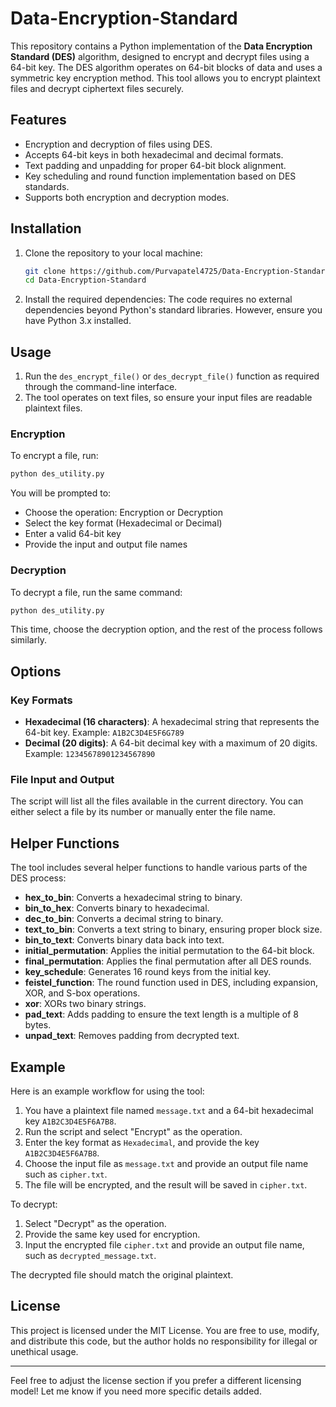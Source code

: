 # Data-Encryption-Standard

This repository contains a Python implementation of the **Data Encryption Standard (DES)** algorithm, designed to encrypt and decrypt files using a 64-bit key. The DES algorithm operates on 64-bit blocks of data and uses a symmetric key encryption method. This tool allows you to encrypt plaintext files and decrypt ciphertext files securely.

## Features
- Encryption and decryption of files using DES.
- Accepts 64-bit keys in both hexadecimal and decimal formats.
- Text padding and unpadding for proper 64-bit block alignment.
- Key scheduling and round function implementation based on DES standards.
- Supports both encryption and decryption modes.

## Installation
1. Clone the repository to your local machine:
    ```bash
    git clone https://github.com/Purvapatel4725/Data-Encryption-Standard.git
    cd Data-Encryption-Standard
    ```

2. Install the required dependencies:
    The code requires no external dependencies beyond Python's standard libraries. However, ensure you have Python 3.x installed.

## Usage
1. Run the `des_encrypt_file()` or `des_decrypt_file()` function as required through the command-line interface.
2. The tool operates on text files, so ensure your input files are readable plaintext files.

### Encryption
To encrypt a file, run:
```bash
python des_utility.py
```
You will be prompted to:
- Choose the operation: Encryption or Decryption
- Select the key format (Hexadecimal or Decimal)
- Enter a valid 64-bit key
- Provide the input and output file names

### Decryption
To decrypt a file, run the same command:
```bash
python des_utility.py
```
This time, choose the decryption option, and the rest of the process follows similarly.

## Options
### Key Formats
- **Hexadecimal (16 characters)**: A hexadecimal string that represents the 64-bit key. Example: `A1B2C3D4E5F6G789`
- **Decimal (20 digits)**: A 64-bit decimal key with a maximum of 20 digits. Example: `12345678901234567890`

### File Input and Output
The script will list all the files available in the current directory. You can either select a file by its number or manually enter the file name.

## Helper Functions
The tool includes several helper functions to handle various parts of the DES process:
- **hex_to_bin**: Converts a hexadecimal string to binary.
- **bin_to_hex**: Converts binary to hexadecimal.
- **dec_to_bin**: Converts a decimal string to binary.
- **text_to_bin**: Converts a text string to binary, ensuring proper block size.
- **bin_to_text**: Converts binary data back into text.
- **initial_permutation**: Applies the initial permutation to the 64-bit block.
- **final_permutation**: Applies the final permutation after all DES rounds.
- **key_schedule**: Generates 16 round keys from the initial key.
- **feistel_function**: The round function used in DES, including expansion, XOR, and S-box operations.
- **xor**: XORs two binary strings.
- **pad_text**: Adds padding to ensure the text length is a multiple of 8 bytes.
- **unpad_text**: Removes padding from decrypted text.

## Example
Here is an example workflow for using the tool:

1. You have a plaintext file named `message.txt` and a 64-bit hexadecimal key `A1B2C3D4E5F6A7B8`.
2. Run the script and select "Encrypt" as the operation.
3. Enter the key format as `Hexadecimal`, and provide the key `A1B2C3D4E5F6A7B8`.
4. Choose the input file as `message.txt` and provide an output file name such as `cipher.txt`.
5. The file will be encrypted, and the result will be saved in `cipher.txt`.

To decrypt:
1. Select "Decrypt" as the operation.
2. Provide the same key used for encryption.
3. Input the encrypted file `cipher.txt` and provide an output file name, such as `decrypted_message.txt`.

The decrypted file should match the original plaintext.

## License
This project is licensed under the MIT License. You are free to use, modify, and distribute this code, but the author holds no responsibility for illegal or unethical usage.

---

Feel free to adjust the license section if you prefer a different licensing model! Let me know if you need more specific details added.
